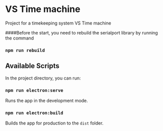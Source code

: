 # VS Time machine

Project for a timekeeping system VS Time machine

####Before the start, you need to rebuild the serialport library by running the command

### `npm run rebuild`

## Available Scripts

In the project directory, you can run:

### `npm run electron:serve`

Runs the app in the development mode.

### `npm run electron:build`

Builds the app for production to the `dist` folder.